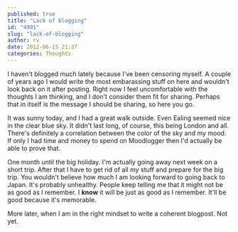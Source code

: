 ```yaml
---
published: true
title: "Lack of blogging"
id: "4901"
slug: "lack-of-blogging"
author: rv
date: 2012-06-15 21:37
categories: Thoughts
---
```

I haven't blogged much lately because I've been censoring myself. A couple of years ago I would write the most embarassing stuff on here and wouldn't look back on it after posting. Right now I feel uncomfortable with the thoughts I am thinking, and I don't consider them fit for sharing. Perhaps that in itself is the message I should be sharing, so here you go.

It was sunny today, and I had a great walk outside. Even Ealing seemed nice in the clear blue sky. It didn't last long, of course, this being London and all. There's definitely a correlation between the color of the sky and my mood. If only I had time and money to spend on Moodlogger then I'd actually be able to prove that.

One month until the big holiday. I'm actually going away next week on a short trip. After that I have to get rid of all my stuff and prepare for the big trip. You wouldn't believe how much I am looking forward to going back to Japan. It's probably unhealthy. People keep telling me that it might not be as good as I remember. I <strong>know</strong> it will be just as good as I remember. It'll be good because it's memorable.

More later, when I am in the right mindset to write a coherent blogpost. Not yet.